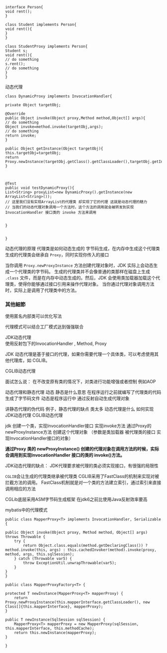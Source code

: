 
```
interface Person{
void rent();
}

class Student implements Person{
void rent(){
}
}

class StudentProxy implements Person{
Student s;
void rent(){
// do something
s.rent();
// do something
}
}

```

动态代理
```
class DynamicProxy implements InvocationHandler{

private Object targetObj;

@Override
public Object invoke(Object proxy,Method method,Object[] args){
// do something
Object invoke=method.invoke(targetObj,args);
// do something
return invoke;
}

public Object getInstance(Object targetObj){
this.targetObj=targetObj;
return Proxy.newInstance(targetObj.getClass().getClassLoader(),targetObj.getInterfaces(),this);
}



@Test
public void testDynamicProxy(){
List<String> proxyList=new DynamicProxy().getInstance(new ArrayList<String>());
// 这里我们没有实现ArrayList的代理类 却实现了它的代理 这就是动态代理的魅力
// 当我们的动态代理对象调用一个方法时，这个方法的调用就会被转发到实现InvocationHandler 接口类的 invoke 方法来调用


}


}
```

动态代理的原理
代理类是如何动态生成的
字节码生成，在内存中生成这个代理类  生成的代理类会继承自 `Proxy`，同时实现你传入的接口

当你调用 `Proxy.newProxyInstance` 方法创建代理对象时，JDK 实际上会动态生成一个代理类的字节码。
生成的代理类并不会像普通的类那样在磁盘上生成 `.class` 文件，而是在内存中动态生成的。然后，JDK 会使用类加载器加载这个代理类，使得你能够通过接口引用来操作代理对象。
当你通过代理对象调用方法时，实际上是调用了代理类中的方法。
### 其他細節
使用匿名内部类可以优化写法

代理模式可以结合工厂模式达到强强联合


JDK动态代理  
使用反射包下的InvocationHandler , Method, Proxy

JDK 动态代理是基于接口的代理，如果你需要代理一个具体类，可以考虑使用其他代理库，如 CGLIB。

CGLIB动态代理




面试怎么说：
在不改变原有类的情况下，对类进行功能增强或者控制 例如AOP

动态代理和静态代理
动态 静态是什么意思 在程序运行之前就编写了代理类的代码 生成了字节码文件
动态是程序运行中 通过反射自动生成代理对象


讲静态代理的伪代码 例子，静态代理的缺点 类太多
动态代理是什么  如何实现
JDK动态代理  CGLIB动态代理

jdk  创建一个类，实现InvocationHandler接口 实现invoke方法
通过Proxy的newProxyInstance方法 创建这个代理对象 （参数是类加载器 被代理类的接口 实现InvocationHandler接口的对象）

**通过Proxy 类的 newProxyInstance() 创建的代理对象在调用方法的时候，实际会调用到实现InvocationHandler 接口的类的 invoke()方法。**


JDK动态代理的缺点：
JDK代理要求被代理的类必须实现接口，有很强的局限性

`CGLIB`会让生成的代理类继承被代理类
CGLIB采用了FastClass的机制来实现对被拦截方法的调用。
FastClass机制就是对一个类的方法建立索引，通过索引来直接调用相应的方法

CGLib底层采用ASM字节码生成框架  在jdk6之前比使用Java反射效率要高



mybatis中的代理模式
```
public class MapperProxy<T> implements InvocationHandler, Serializable {

public Object invoke(Object proxy, Method method, Object[] args) throws Throwable {  
    try {  
        return Object.class.equals(method.getDeclaringClass()) ? method.invoke(this, args) : this.cachedInvoker(method).invoke(proxy, method, args, this.sqlSession);  
    } catch (Throwable var5) {  
        throw ExceptionUtil.unwrapThrowable(var5);  
    }  
}
}
```

```
public class MapperProxyFactory<T> {

protected T newInstance(MapperProxy<T> mapperProxy) {  
    return Proxy.newProxyInstance(this.mapperInterface.getClassLoader(), new Class[]{this.mapperInterface}, mapperProxy);  
}  
  
public T newInstance(SqlSession sqlSession) {  
    MapperProxy<T> mapperProxy = new MapperProxy(sqlSession, this.mapperInterface, this.methodCache);  
    return this.newInstance(mapperProxy);  
}

}
```